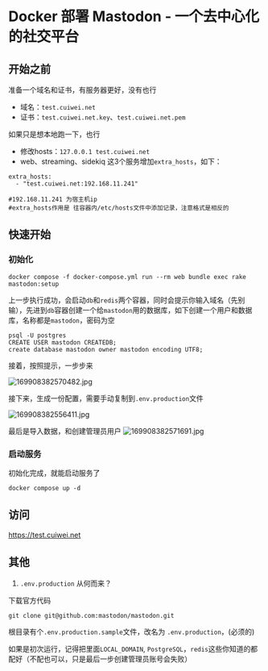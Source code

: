 # Docker 部署 Mastodon - 一个去中心化的社交平台

## 开始之前

准备一个域名和证书，有服务器更好，没有也行

- 域名：`test.cuiwei.net`
- 证书：`test.cuiwei.net.key`、`test.cuiwei.net.pem`

如果只是想本地跑一下，也行

- 修改hosts：`127.0.0.1 test.cuiwei.net`
- web、streaming、sidekiq 这3个服务增加`extra_hosts`，如下：

```
extra_hosts: 
  - "test.cuiwei.net:192.168.11.241"

#192.168.11.241 为宿主机ip
#extra_hosts作用是 往容器内/etc/hosts文件中添加记录，注意格式是相反的
```

## 快速开始

### 初始化
```
docker compose -f docker-compose.yml run --rm web bundle exec rake mastodon:setup
```

上一步执行成功，会启动`db`和`redis`两个容器，同时会提示你输入域名（先别输），先进到`db`容器创建一个给`mastodon`用的数据库，如下创建一个用户和数据库，名称都是`mastodon`，密码为空
```
psql -U postgres
CREATE USER mastodon CREATEDB;
create database mastodon owner mastodon encoding UTF8;
```

接着，按照提示，一步步来

![169908382570482.jpg](https://www.cuiwei.net/data/upload/2023-11-04/169908382570482.jpg)

接下来，生成一份配置，需要手动复制到`.env.production`文件

![169908382556411.jpg](https://www.cuiwei.net/data/upload/2023-11-04/169908382556411.jpg)

最后是导入数据，和创建管理员用户
![169908382571691.jpg](https://www.cuiwei.net/data/upload/2023-11-04/169908382571691.jpg)


### 启动服务
初始化完成，就能启动服务了
```
docker compose up -d
```

## 访问
https://test.cuiwei.net


## 其他
1. `.env.production` 从何而来？

下载官方代码
```
git clone git@github.com:mastodon/mastodon.git
```
根目录有个`.env.production.sample`文件，改名为 `.env.production`，(必须的)

如果是初次运行，记得把里面`LOCAL_DOMAIN`, `PostgreSQL`，`redis`这些你知道的都配好（不配也可以，只是最后一步创建管理员账号会失败）
